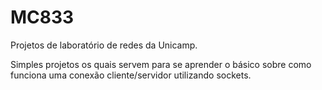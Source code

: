 # MC833

Projetos de laboratório de redes da Unicamp.

Simples projetos os quais servem para se aprender o básico sobre como funciona uma conexão cliente/servidor utilizando sockets.
